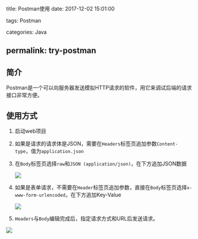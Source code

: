 title: Postman使用
date: 2017-12-02 15:01:00

tags: Postman

categories: Java

permalink: try-postman
---

## 简介

Postman是一个可以向服务器发送模拟HTTP请求的软件，用它来调试后端的请求接口非常方便。

## 使用方式

1. 启动web项目

2. 如果是请求的请求体是JSON，需要在`Headers`标签页追加参数`Content-type`，值为`application.json`

3. 在`Body`标签页选择`raw`和`JSON (application/json)`，在下方追加JSON数据

   ![](images/1139226-20171203072442991-1701211193.png)

4. 如果是表单请求，不需要在`Header`标签页追加参数，直接在`Body`标签页选择`x-www-form-urlencoded`，在下方追加Key-Value

   ![](images/1139226-20171203072729272-544484217.png)

5. `Headers`与`Body`编辑完成后，指定请求方式和URL后发送请求。

![](1139226-20171203072916663-1569395345.png)


